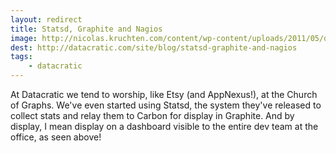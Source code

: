 ```yaml
---
layout: redirect
title: Statsd, Graphite and Nagios
image: http://nicolas.kruchten.com/content/wp-content/uploads/2011/05/dashboard.jpg
dest: http://datacratic.com/site/blog/statsd-graphite-and-nagios
tags:
    - datacratic
---
```


At Datacratic we tend to worship, like Etsy (and AppNexus!), at the Church of Graphs. We've even started using Statsd, the system they've released to collect stats and relay them to Carbon for display in Graphite. And by display, I mean display on a dashboard visible to the entire dev team at the office, as seen above!